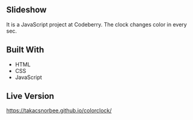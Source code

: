 ## Slideshow
It is a JavaScript project at Codeberry.
The clock changes color in every sec.

## Built With

- HTML 
- CSS
- JavaScript

## Live Version

https://takacsnorbee.github.io/colorclock/